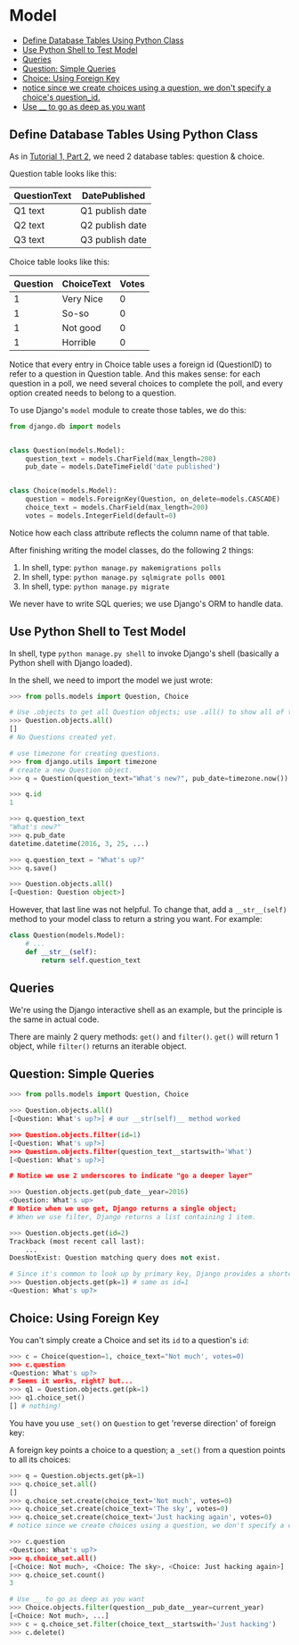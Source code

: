 # Model

* [Define Database Tables Using Python Class](#define-database-tables-using-python-class)
* [Use Python Shell to Test Model](#use-python-shell-to-test-model)
* [Queries](#queries)
* [Question: Simple Queries](#question-simple-queries)
* [Choice: Using Foreign Key](#choice-using-foreign-key)
* [notice since we create choices using a question, we don't specify a choice's question_id.](#notice-since-we-create-choices-using-a-question-we-dont-specify-a-choices-question_id)
* [Use __ to go as deep as you want ](#use-__-to-go-as-deep-as-you-want-)

## Define Database Tables Using Python Class

As in [Tutorial 1, Part 2](https://docs.djangoproject.com/en/1.9/intro/tutorial02/), we need 2 database tables: question & choice.

Question table looks like this:

| QuestionText | DatePublished   |
|--------------|-----------------|
| Q1 text      | Q1 publish date |
| Q2 text      | Q2 publish date |
| Q3 text      | Q3 publish date |


Choice table looks like this:

| Question | ChoiceText | Votes |
|----------|------------|-------|
| 1        | Very Nice  | 0     |
| 1        | So-so      | 0     |
| 1        | Not good   | 0     |
| 1        | Horrible   | 0     |


Notice that every entry in Choice table uses a foreign id (QuestionID) to refer to a question in Question table. And this makes sense: for each question in a poll, we need several choices to complete the poll, and every option created needs to belong to a question.

To use Django's `model` module to create those tables, we do this:

```python
from django.db import models


class Question(models.Model):
    question_text = models.CharField(max_length=200)
    pub_date = models.DateTimeField('date published')


class Choice(models.Model):
    question = models.ForeignKey(Question, on_delete=models.CASCADE)
    choice_text = models.CharField(max_length=200)
    votes = models.IntegerField(default=0)
```

Notice how each class attribute reflects the column name of that table.

After finishing writing the model classes, do the following 2 things:

1. In shell, type: `python manage.py makemigrations polls`
2. In shell, type: `python manage.py sqlmigrate polls 0001`
3. In shell, type: `python manage.py migrate`

We never have to write SQL queries; we use Django's ORM to handle data.

## Use Python Shell to Test Model

In shell, type `python manage.py shell` to invoke Django's shell (basically a Python shell with Django loaded).

In the shell, we need to import the model we just wrote:

```python
>>> from polls.models import Question, Choice

# Use .objects to get all Question objects; use .all() to show all of them
>>> Question.objects.all()
[]
# No Questions created yet.

# use timezone for creating questions.
>>> from django.utils import timezone
# create a new Question object.  
>>> q = Question(question_text="What's new?", pub_date=timezone.now())

>>> q.id
1

>>> q.question_text
"What's new?"
>>> q.pub_date
datetime.datetime(2016, 3, 25, ...)

>>> q.question_text = "What's up?"
>>> q.save()

>>> Question.objects.all()
[<Question: Question object>]
```

However, that last line was not helpful. To change that, add a `__str__(self)` method to your model class to return a string you want. For example:

```python
class Question(models.Model):
    # ...
    def __str__(self):
        return self.question_text
```

## Queries

We're using the Django interactive shell as an example, but the principle is the same in actual code.

There are mainly 2 query methods: `get()` and `filter()`. `get()` will return 1 object, while `filter()` returns an iterable object.

## Question: Simple Queries

```python
>>> from polls.models import Question, Choice

>>> Question.objects.all()
[<Question: What's up?>] # our __str(self)__ method worked

>>> Question.objects.filter(id=1)
[<Question: What's up?>]
>>> Question.objects.filter(question_text__startswith='What')
[<Question: What's up?>]

# Notice we use 2 underscores to indicate "go a deeper layer"

>>> Question.objects.get(pub_date__year=2016)
<Question: What's up>
# Notice when we use get, Django returns a single object; 
# When we use filter, Django returns a list containing 1 item.

>>> Question.objects.get(id=2)
Trackback (most recent call last):
    ...
DoesNotExist: Question matching query does not exist.

# Since it's common to look up by primary key, Django provides a shortcut:
>>> Question.objects.get(pk=1) # same as id=1
<Question: What's up?>
```

## Choice: Using Foreign Key

You can't simply create a Choice and set its `id` to a question's `id`:

```python
>>> c = Choice(question=1, choice_text="Not much', votes=0)
>>> c.question
<Question: What's up?>
# Seems it works, right? but...
>>> q1 = Question.objects.get(pk=1)
>>> q1.choice_set()
[] # nothing!
```

You have you use `_set()` on `Question` to get 'reverse direction' of foreign key:

A foreign key points a choice to a question; a `_set()` from a question points to all its choices:

```python
>>> q = Question.objects.get(pk=1)
>>> q.choice_set.all()
[]
>>> q.choice_set.create(choice_text='Not much', votes=0)
>>> q.choice_set.create(choice_text='The sky', votes=0)
>>> q.choice_set.create(choice_text='Just hacking again', votes=0)
# notice since we create choices using a question, we don't specify a choice's question_id.

>>> c.question
<Question: What's up?>
>>> q.choice_set.all()
[<Choice: Not much>, <Choice: The sky>, <Choice: Just hacking again>]
>>> q.choice_set.count()
3

# Use __ to go as deep as you want  
>>> Choice.objects.filter(question__pub_date__year=current_year)
[<Choice: Not much>, ...]
>>> c = q.choice_set.filter(choice_text__startswith='Just hacking')
>>> c.delete()
